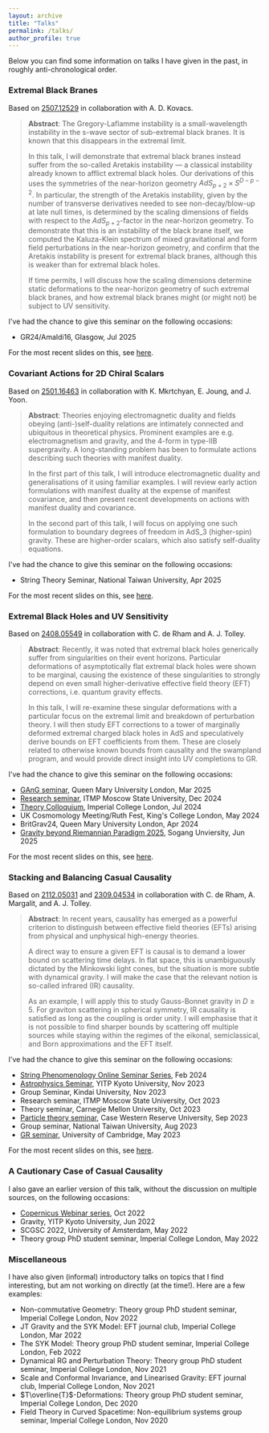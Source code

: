 ```yaml
---
layout: archive
title: "Talks"
permalink: /talks/
author_profile: true
---
```


Below you can find some information on talks I have given in the past, in roughly anti-chronological order.

### Extremal Black Branes

Based on [2507.12529](https://arxiv.org/pdf/2507.12529) in collaboration with A. D. Kovacs.

>**Abstract**: The Gregory-Laflamme instability is a small-wavelength instability in the s-wave sector of sub-extremal black branes. It is known that this disappears in the extremal limit. 
>
> In this talk, I will demonstrate that extremal black branes instead suffer from the so-called Aretakis instability &mdash; a classical instability already known to afflict extremal black holes. Our derivations of this uses the symmetries of the near-horizon geometry $AdS_{p+2} \times S^{D-p-2}$. In particular, the strength of the Aretakis instability, given by the number of transverse derivatives needed to see non-decay/blow-up at late null times, is determined by the scaling dimensions of fields with respect to the $AdS_{p+2}$-factor in the near-horizon geometry. To demonstrate that this is an instability of the black brane itself, we computed the Kaluza-Klein spectrum of mixed gravitational and form field perturbations in the near-horizon geometry, and confirm that the Aretakis instability is present for extremal black branes, although this is weaker than for extremal black holes.
>
> If time permits, I will discuss how the scaling dimensions determine static deformations to the near-horizon geometry of such extremal black branes, and how extremal black branes might (or might not) be subject to UV sensitivity.    

I've had the chance to give this seminar on the following occasions:

- GR24/Amaldi16, Glasgow, Jul 2025

For the most recent slides on this, see [here](../files/talks/branes_slides.pdf).

### Covariant Actions for 2D Chiral Scalars

Based on [2501.16463](https://arxiv.org/abs/2501.16463) in collaboration with K. Mkrtchyan, E. Joung, and J. Yoon.

>**Abstract**: Theories enjoying electromagnetic duality and fields obeying (anti-)self-duality relations are intimately connected and ubiquitous in theoretical physics. Prominent examples are e.g. electromagnetism and gravity, and the 4-form in type-IIB supergravity. A long-standing problem has been to formulate actions describing such theories with manifest duality.
>
>In the first part of this talk, I will introduce electromagnetic duality and generalisations of it using familiar examples. I will review early action formulations with manifest duality at the expense of manifest covariance, and then present recent developments on actions with manifest duality and covariance.
>
>In the second part of this talk, I will focus on applying one such formulation to boundary degrees of freedom in AdS_3 (higher-spin) gravity. These are higher-order scalars, which also satisfy self-duality equations.

I've had the chance to give this seminar on the following occasions:

- String Theory Seminar, National Taiwan University, Apr 2025

For the most recent slides on this, see [here](../files/talks/democracy_slides.pdf).

### Extremal Black Holes and UV Sensitivity

Based on [2408.05549](https://arxiv.org/abs/2408.05549) in collaboration with C. de Rham and A. J. Tolley. 

>**Abstract**: Recently, it was noted that extremal black holes generically suffer from singularities on their event horizons. Particular deformations of asymptotically flat extremal black holes were shown to be marginal, causing the existence of these singularities to strongly depend on even small higher-derivative effective field theory (EFT) corrections, i.e. quantum gravity effects. 
>
> In this talk, I will re-examine these singular deformations with a particular focus on the extremal limit and breakdown of perturbation theory. I will then study EFT corrections to a tower of marginally deformed extremal charged black holes in AdS and speculatively derive bounds on EFT coefficients from them. These are closely related to otherwise known bounds from causality and the swampland program, and would provide direct insight into UV completions to GR.

I've had the chance to give this seminar on the following occasions:

- [GAnG seminar](https://www.seresearch.qmul.ac.uk/cgag/events/4872/gang-seminar-calvin-chen-rescheduled-deformations-of-extremal-black-holes/), Queen Mary University London, Mar 2025
- [Research seminar](https://www.youtube.com/watch?v=toqzB8xBpnw), ITMP Moscow State University, Dec 2024
- [Theory Colloquium](https://www.imperial.ac.uk/events/179005/theoretical-physics-colloquium-sumer-jaitly-calvin-chen-tba/), Imperial College London, Jul 2024
- UK Cosmomology Meeting/Ruth Fest, King's College London, May 2024
- BritGrav24, Queen Mary University London, Apr 2024
- [Gravity beyond Riemannian Paradigm 2025](https://sites.google.com/nyu.edu/gbrp2025/schedule-for-talks?authuser=0), Sogang Unviersity, Jun 2025

For the most recent slides on this, see [here](../files/talks/extremality_slides.pdf).

### Stacking and Balancing Casual Causality

Based on [2112.05031](https://arxiv.org/abs/2112.05031) and [2309.04534](https://arxiv.org/abs/2309.04534) in collaboration with C. de Rham, A. Margalit, and A. J. Tolley. 

>**Abstract**: In recent years, causality has emerged as a powerful criterion to distinguish between effective field theories (EFTs) arising from physical and unphysical high-energy theories. 
>
>A direct way to ensure a given EFT is causal is to demand a lower bound on scattering time delays. In flat space, this is unambiguously dictated by the Minkowski light cones, but the situation is more subtle with dynamical gravity. I will make the case that the relevant notion is so-called infrared (IR) causality. 
>
>As an example, I will apply this to study Gauss-Bonnet gravity in $D \geq 5$. For graviton scattering in spherical symmetry, IR causality is satisfied as long as the coupling is order unity. I will emphasise that it is not possible to find sharper bounds by scattering off multiple sources while staying within the regimes of the eikonal, semiclassical, and Born approximations and the EFT itself.

I've had the chance to give this seminar on the following occasions:

- [String Phenomenology Online Seminar Series](https://www.youtube.com/watch?v=EpC5f9V8IZ0), Feb 2024
- [Astrophysics Seminar](https://www.yukawa.kyoto-u.ac.jp/seminar/s53207?lang=en-GB), YITP Kyoto University, Nov 2023
- Group Seminar, Kindai University, Nov 2023
- Research seminar, ITMP Moscow State University, Oct 2023
- Theory seminar, Carnegie Mellon University, Oct 2023
- [Particle theory seminar](https://physics.case.edu/events/calvin-y-chen-imperial-college-london/), Case Western Reserve University, Sep 2023
- Group seminar, National Taiwan University, Aug 2023
- [GR seminar](https://talks.cam.ac.uk/talk/index/199522), University of Cambridge, May 2023 

For the most recent slides on this, see [here](../files/talks/causality_slides.pdf).

### A Cautionary Case of Casual Causality

I also gave an earlier version of this talk, without the discussion on multiple sources, on the following occasions: 

- [Copernicus Webinar series](https://indico.global/event/10033/contributions/95772/), Oct 2022
- Gravity, YITP Kyoto University, Jun 2022
- SCGSC 2022, University of Amsterdam, May 2022
- Theory group PhD student seminar, Imperial College London, May 2022 

### Miscellaneous

I have also given (informal) introductory talks on topics that I find interesting, but am not working on directly (at the time!).
Here are a few examples: 

- Non-commutative Geometry: Theory group PhD student seminar, Imperial College London, Nov 2022 
- JT Gravity and the SYK Model: EFT journal club, Imperial College London, Mar 2022 
- The SYK Model: Theory group PhD student seminar, Imperial College London, Feb 2022 
- Dynamical RG and Perturbation Theory: Theory group PhD student seminar, Imperial College London, Nov 2021 
- Scale and Conformal Invariance, and Linearised Gravity: EFT journal club, Imperial College London, Nov 2021 
- $T\overline{T}$-Deformations: Theory group PhD student seminar, Imperial College London, Dec 2020 
- Field Theory in Curved Spacetime: Non-equilibrium systems group seminar, Imperial College London, Nov 2020 
